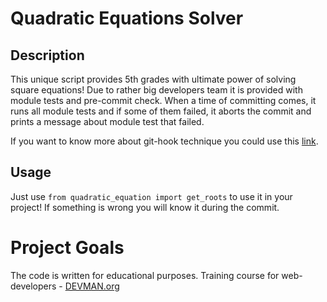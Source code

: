 # Quadratic Equations Solver

## Description

This unique script provides 5th grades with ultimate power of solving square equations! Due to rather big developers team
it is provided with module tests and pre-commit check. When a time of committing comes, it runs all module tests and if
some of them failed, it aborts the commit and prints a message about module test that failed.

If you want to know more about git-hook technique you could use this [link](http://githooks.com/).

## Usage

Just use `from quadratic_equation import get_roots` to use it in your project! If something is wrong you will know it during
the commit.

# Project Goals

The code is written for educational purposes. Training course for web-developers - [DEVMAN.org](https://devman.org)
